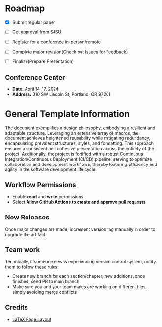 # Roadmap

- [x] Submit regular paper
- [ ] Get approval from SJSU
- [ ] Register for a conference in-person/remote
- [ ] Complete major revision(Check out Issues for Feedback)
- [ ] Finalize(Prepare Presentation)


## Conference Center 

- **Date:** April 14-17, 2024
- **Address:** 310 SW Lincoln St, Portland, OR 97201

# General Template Information

The document exemplifies a design philosophy, embodying a resilient and adaptable structure. Leveraging an extensive array of macros, the document achieves heightened reusability while mitigating redundancy, encapsulating prevalent structures, styles, and formatting. This approach ensures a consistent and cohesive presentation across the entirety of the project. Additionally, the project is fortified with a robust Continuous Integration/Continuous Deployment (CI/CD) pipeline, serving to optimize collaboration and development workflows, thereby fostering efficiency and agility in the software development life cycle.

## Workflow Permissions

* Enable **read** and **write** permissions
* Select **Allow GitHub Actions to create and approve pull requests**

## New Releases

Once major changes are made, increment version tag manually in order to upgrade the artifact.

## Team work

Technically, if someone new is experiencing version control system, notify them to follow these rules:
* Create new branch for each section/chapter, new additions, once finished, send PR to main branch
* Make sure you and your team mates are working on different files, simply avoiding merge conflicts

## Credits

- [LaTeX Page Layout](https://www.overleaf.com/learn/latex/Page_size_and_margins)

